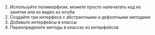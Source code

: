 1. Используйте полиморфизм, можете просто напечатать код из занятия или из видео из ютуба
2. Создайте три интерфеса с абстрактными и дефолтными методами
3. Добавьте интерфейсы в классы
4. Переопределите методы в классах из интерфейсов
